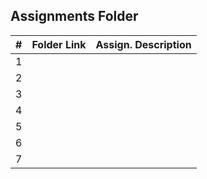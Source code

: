 ##  Assignments Folder

|   #   | Folder Link | Assign. Description |
| :---: | ------------| ------------------- |
|   1   | []()  |
|   2   | []()  |
|   3   | []()  |
|   4   | []()  |
|   5   | []()  |
|   6   | []()  |                
|   7   | []()  |